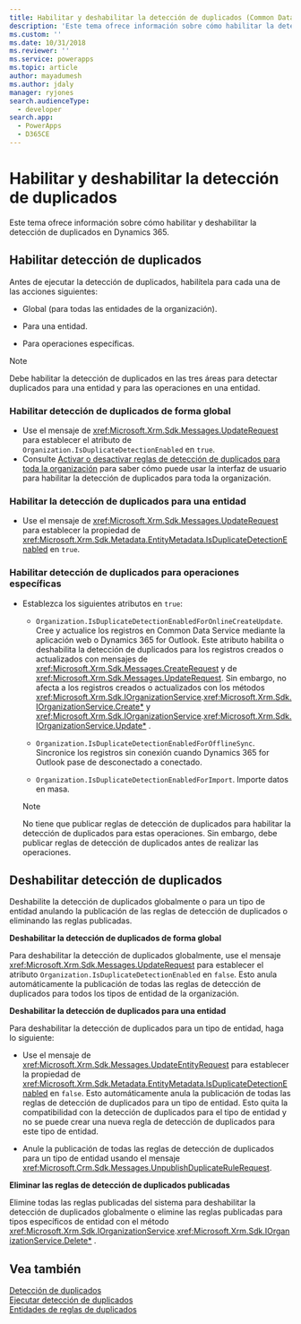 ```yaml
---
title: Habilitar y deshabilitar la detección de duplicados (Common Data Service) | Microsoft Docs
description: 'Este tema ofrece información sobre cómo habilitar la detección de duplicados para todas las entidades de una organización, para una entidad específica y para operaciones específicas y cómo deshabilitar la detección de duplicados globalmente o para un tipo de entidad anulando la publicación de las reglas de detección de duplicados o eliminando las reglas publicadas.'
ms.custom: ''
ms.date: 10/31/2018
ms.reviewer: ''
ms.service: powerapps
ms.topic: article
author: mayadumesh
ms.author: jdaly
manager: ryjones
search.audienceType:
  - developer
search.app:
  - PowerApps
  - D365CE
---
```

# <a name="enable-and-disable-duplicate-detection"></a>Habilitar y deshabilitar la detección de duplicados

Este tema ofrece información sobre cómo habilitar y deshabilitar la detección de duplicados en Dynamics 365.

<a name="bkmk_enable"></a>

## <a name="enable-duplicate-detection"></a>Habilitar detección de duplicados

Antes de ejecutar la detección de duplicados, habilítela para cada una de las acciones siguientes:  
  
-   Global (para todas las entidades de la organización).  
  
-   Para una entidad.  
  
-   Para operaciones específicas.  
  
> [!NOTE]
>  Debe habilitar la detección de duplicados en las tres áreas para detectar duplicados para una entidad y para las operaciones en una entidad.  
  
### <a name="enable-duplicate-detection-globally"></a>Habilitar detección de duplicados de forma global  
  
-   Use el mensaje de <xref:Microsoft.Xrm.Sdk.Messages.UpdateRequest> para establecer el atributo de `Organization.IsDuplicateDetectionEnabled` en `true`.
-   Consulte [Activar o desactivar reglas de detección de duplicados para toda la organización](/dynamics365/customer-engagement/admin/turn-duplicate-detection-rules-off-whole-organization) para saber cómo puede usar la interfaz de usuario para habilitar la detección de duplicados para toda la organización.
  
### <a name="enable-duplicate-detection-for-an-entity"></a>Habilitar la detección de duplicados para una entidad  
  
-   Use el mensaje de <xref:Microsoft.Xrm.Sdk.Messages.UpdateRequest> para establecer la propiedad de <xref:Microsoft.Xrm.Sdk.Metadata.EntityMetadata.IsDuplicateDetectionEnabled> en `true`.  
  
### <a name="enable-duplicate-detection-for-specific-operations"></a>Habilitar detección de duplicados para operaciones específicas  
  
- Establezca los siguientes atributos en `true`:  
  
  - `Organization.IsDuplicateDetectionEnabledForOnlineCreateUpdate`. Cree y actualice los registros en Common Data Service mediante la aplicación web o Dynamics 365 for Outlook. Este atributo habilita o deshabilita la detección de duplicados para los registros creados o actualizados con mensajes de <xref:Microsoft.Xrm.Sdk.Messages.CreateRequest> y de <xref:Microsoft.Xrm.Sdk.Messages.UpdateRequest>. Sin embargo, no afecta a los registros creados o actualizados con los métodos <xref:Microsoft.Xrm.Sdk.IOrganizationService>.<xref:Microsoft.Xrm.Sdk.IOrganizationService.Create*> y <xref:Microsoft.Xrm.Sdk.IOrganizationService>.<xref:Microsoft.Xrm.Sdk.IOrganizationService.Update*> .  
  
  - `Organization.IsDuplicateDetectionEnabledForOfflineSync`. Sincronice los registros sin conexión cuando Dynamics 365 for Outlook pase de desconectado a conectado.  
  
  - `Organization.IsDuplicateDetectionEnabledForImport`. Importe datos en masa.  
  
  > [!NOTE]
  >  No tiene que publicar reglas de detección de duplicados para habilitar la detección de duplicados para estas operaciones. Sin embargo, debe publicar reglas de detección de duplicados antes de realizar las operaciones.  

<a name="bkmk_disable"></a>

## <a name="disable-duplicate-detection"></a>Deshabilitar detección de duplicados

Deshabilite la detección de duplicados globalmente o para un tipo de entidad anulando la publicación de las reglas de detección de duplicados o eliminando las reglas publicadas.  
  
 **Deshabilitar la detección de duplicados de forma global**  
  
 Para deshabilitar la detección de duplicados globalmente, use el mensaje <xref:Microsoft.Xrm.Sdk.Messages.UpdateRequest> para establecer el atributo `Organization.IsDuplicateDetectionEnabled` en `false`. Esto anula automáticamente la publicación de todas las reglas de detección de duplicados para todos los tipos de entidad de la organización.  
  
 **Deshabilitar la detección de duplicados para una entidad**  
  
 Para deshabilitar la detección de duplicados para un tipo de entidad, haga lo siguiente:  
  
-   Use el mensaje de <xref:Microsoft.Xrm.Sdk.Messages.UpdateEntityRequest> para establecer la propiedad de <xref:Microsoft.Xrm.Sdk.Metadata.EntityMetadata.IsDuplicateDetectionEnabled> en `false`. Esto automáticamente anula la publicación de todas las reglas de detección de duplicados para un tipo de entidad. Esto quita la compatibilidad con la detección de duplicados para el tipo de entidad y no se puede crear una nueva regla de detección de duplicados para este tipo de entidad.  
  
-   Anule la publicación de todas las reglas de detección de duplicados para un tipo de entidad usando el mensaje <xref:Microsoft.Crm.Sdk.Messages.UnpublishDuplicateRuleRequest>.  
  
**Eliminar las reglas de detección de duplicados publicadas**  
  
Elimine todas las reglas publicadas del sistema para deshabilitar la detección de duplicados globalmente o elimine las reglas publicadas para tipos específicos de entidad con el método <xref:Microsoft.Xrm.Sdk.IOrganizationService>.<xref:Microsoft.Xrm.Sdk.IOrganizationService.Delete*> .  

## <a name="see-also"></a>Vea también

[Detección de duplicados](detect-duplicate-data-with-code.md)  
[Ejecutar detección de duplicados](run-duplicate-detection.md)   
[Entidades de reglas de duplicados](duplicaterule-entities.md) 